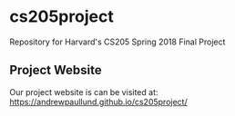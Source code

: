 # cs205project
Repository for Harvard's CS205 Spring 2018 Final Project

## Project Website
Our project website is can be visited at: https://andrewpaullund.github.io/cs205project/
